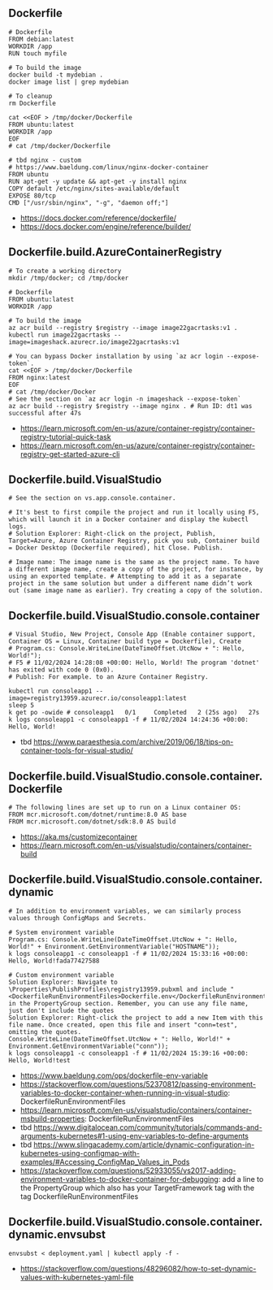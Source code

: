 ## Dockerfile

```
# Dockerfile
FROM debian:latest
WORKDIR /app
RUN touch myfile

# To build the image
docker build -t mydebian .
docker image list | grep mydebian

# To cleanup
rm Dockerfile
```

```
cat <<EOF > /tmp/docker/Dockerfile
FROM ubuntu:latest
WORKDIR /app
EOF
# cat /tmp/docker/Dockerfile

# tbd nginx - custom
# https://www.baeldung.com/linux/nginx-docker-container
FROM ubuntu
RUN apt-get -y update && apt-get -y install nginx
COPY default /etc/nginx/sites-available/default
EXPOSE 80/tcp
CMD ["/usr/sbin/nginx", "-g", "daemon off;"]
```

- https://docs.docker.com/reference/dockerfile/
- https://docs.docker.com/engine/reference/builder/

## Dockerfile.build.AzureContainerRegistry

```
# To create a working directory
mkdir /tmp/docker; cd /tmp/docker

# Dockerfile
FROM ubuntu:latest
WORKDIR /app

# To build the image
az acr build --registry $registry --image image22gacrtasks:v1 .
kubectl run image22gacrtasks --image=imageshack.azurecr.io/image22gacrtasks:v1
```

```
# You can bypass Docker installation by using `az acr login --expose-token`.
cat <<EOF > /tmp/docker/Dockerfile
FROM nginx:latest
EOF
# cat /tmp/docker/Docker
# See the section on `az acr login -n imageshack --expose-token`
az acr build --registry $registry --image nginx . # Run ID: dt1 was successful after 47s
```

- https://learn.microsoft.com/en-us/azure/container-registry/container-registry-tutorial-quick-task
- https://learn.microsoft.com/en-us/azure/container-registry/container-registry-get-started-azure-cli

## Dockerfile.build.VisualStudio

```
# See the section on vs.app.console.container.

# It's best to first compile the project and run it locally using F5, which will launch it in a Docker container and display the kubectl logs.
# Solution Explorer: Right-click on the project, Publish, Target=Azure, Azure Container Registry, pick you sub, Container build = Docker Desktop (Dockerfile required), hit Close. Publish.

# Image name: The image name is the same as the project name. To have a different image name, create a copy of the project, for instance, by using an exported template. # Attempting to add it as a separate project in the same solution but under a different name didn’t work out (same image name as earlier). Try creating a copy of the solution.
```

## Dockerfile.build.VisualStudio.console.container

```
# Visual Studio, New Project, Console App (Enable container support, Container OS = Linux, Container build type = Dockerfile), Create
# Program.cs: Console.WriteLine(DateTimeOffset.UtcNow + ": Hello, World!");
# F5 # 11/02/2024 14:28:08 +00:00: Hello, World! The program 'dotnet' has exited with code 0 (0x0).
# Publish: For example. to an Azure Container Registry.

kubectl run consoleapp1 --image=registry13959.azurecr.io/consoleapp1:latest
sleep 5
k get po -owide # consoleapp1   0/1     Completed   2 (25s ago)   27s
k logs consoleapp1 -c consoleapp1 -f # 11/02/2024 14:24:36 +00:00: Hello, World!
```

- tbd https://www.paraesthesia.com/archive/2019/06/18/tips-on-container-tools-for-visual-studio/

## Dockerfile.build.VisualStudio.console.container.Dockerfile

```
# The following lines are set up to run on a Linux container OS:
FROM mcr.microsoft.com/dotnet/runtime:8.0 AS base
FROM mcr.microsoft.com/dotnet/sdk:8.0 AS build
```

- https://aka.ms/customizecontainer
- https://learn.microsoft.com/en-us/visualstudio/containers/container-build

## Dockerfile.build.VisualStudio.console.container.dynamic

```
# In addition to environment variables, we can similarly process values through ConfigMaps and Secrets.

# System environment variable
Program.cs: Console.WriteLine(DateTimeOffset.UtcNow + ": Hello, World!" + Environment.GetEnvironmentVariable("HOSTNAME"));
k logs consoleapp1 -c consoleapp1 -f # 11/02/2024 15:33:16 +00:00: Hello, World!fada77427588

# Custom environment variable
Solution Explorer: Navigate to \Properties\PublishProfiles\registry13959.pubxml and include "<DockerfileRunEnvironmentFiles>Dockerfile.env</DockerfileRunEnvironmentFiles>" in the PropertyGroup section. Remember, you can use any file name, just don't include the quotes
Solution Explorer: Right-click the project to add a new Item with this file name. Once created, open this file and insert "conn=test", omitting the quotes.
Console.WriteLine(DateTimeOffset.UtcNow + ": Hello, World!" + Environment.GetEnvironmentVariable("conn"));
k logs consoleapp1 -c consoleapp1 -f # 11/02/2024 15:39:16 +00:00: Hello, World!test
```

- https://www.baeldung.com/ops/dockerfile-env-variable
- https://stackoverflow.com/questions/52370812/passing-environment-variables-to-docker-container-when-running-in-visual-studio: DockerfileRunEnvironmentFiles
- https://learn.microsoft.com/en-us/visualstudio/containers/container-msbuild-properties: DockerfileRunEnvironmentFiles
- tbd https://www.digitalocean.com/community/tutorials/commands-and-arguments-kubernetes#1-using-env-variables-to-define-arguments
- tbd https://www.slingacademy.com/article/dynamic-configuration-in-kubernetes-using-configmap-with-examples/#Accessing_ConfigMap_Values_in_Pods
- https://stackoverflow.com/questions/52933055/vs2017-adding-environment-variables-to-docker-container-for-debugging: add a line to the PropertyGroup which also has your TargetFramework tag with the tag DockerfileRunEnvironmentFiles

## Dockerfile.build.VisualStudio.console.container.dynamic.envsubst

```
envsubst < deployment.yaml | kubectl apply -f -
```

- https://stackoverflow.com/questions/48296082/how-to-set-dynamic-values-with-kubernetes-yaml-file
